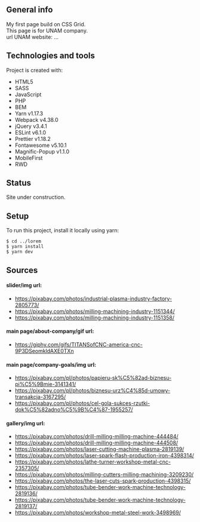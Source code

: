 ## General info
My first page build on CSS Grid.  
This page is for UNAM company.  
url UNAM website: ...

## Technologies and tools
Project is created with:
* HTML5
* SASS
* JavaScript
* PHP
* BEM
* Yarn v1.17.3
* Webpack v4.38.0
* jQuery v3.4.1
* ESLint v6.1.0
* Prettier v1.18.2
* Fontawesome v5.10.1
* Magnific-Popup v1.1.0
* MobileFirst
* RWD

## Status
Site under construction.

## Setup
To run this project, install it locally using yarn:

```
$ cd ../lorem
$ yarn install
$ yarn dev
```

## Sources
#### slider/img url:
* https://pixabay.com/photos/industrial-plasma-industry-factory-2805773/
* https://pixabay.com/photos/milling-machining-industry-1151344/
* https://pixabay.com/photos/milling-machining-industry-1151358/  
#### main page/about-company/gif url:
* https://giphy.com/gifs/TITANSofCNC-america-cnc-9P3DSeomkldAXE0TXn
#### main page/company-goals/img url:
* https://pixabay.com/pl/photos/papieru-sk%C5%82ad-biznesu-pi%C5%9Bmie-3141341/
* https://pixabay.com/pl/photos/biznesu-urz%C4%85d-umowy-transakcja-3167295/
* https://pixabay.com/pl/photos/cel-gola-sukces-rzutki-dok%C5%82adno%C5%9B%C4%87-1955257/
#### gallery/img url:
* https://pixabay.com/photos/drill-milling-milling-machine-444484/
* https://pixabay.com/photos/drill-milling-milling-machine-444508/
* https://pixabay.com/photos/laser-cutting-machine-plasma-2819139/
* https://pixabay.com/photos/laser-spark-flash-production-iron-4398314/
* https://pixabay.com/photos/lathe-turner-workshop-metal-cnc-2357305/
* https://pixabay.com/photos/milling-cutters-milling-machining-3209230/
* https://pixabay.com/photos/the-laser-cuts-spark-production-4398315/
* https://pixabay.com/photos/tube-bender-work-machine-technology-2819136/
* https://pixabay.com/photos/tube-bender-work-machine-technology-2819137/
* https://pixabay.com/photos/workshop-metal-steel-work-3498969/
